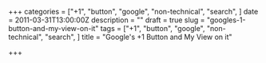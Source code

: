 +++
categories = ["+1", "button", "google", "non-technical", "search", ]
date = 2011-03-31T13:00:00Z
description = ""
draft = true
slug = "googles-1-button-and-my-view-on-it"
tags = ["+1", "button", "google", "non-technical", "search", ]
title = "Google's +1 Button and My View on it"

+++




